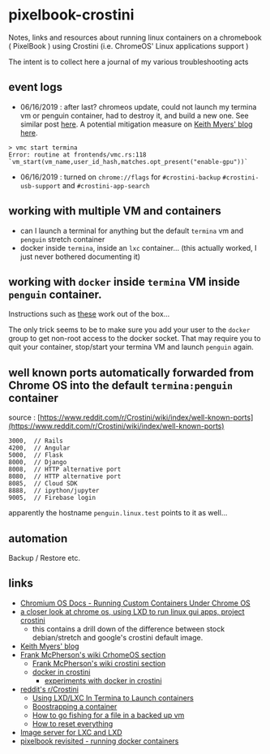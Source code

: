 # pixelbook-crostini

Notes, links and resources about running linux containers on a chromebook ( PixelBook ) using Crostini (i.e. ChromeOS' Linux applications support )

The intent is to collect here a journal of my various troubleshooting acts

## event logs

- 06/16/2019 : after last? chromeos update, could not launch my termina vm or penguin container, had to destroy it, and build a new one. See similar post [here](https://fedwiki.frankmcpherson.net/view/crostini-failure-after-chrome-os-74-upgrade). A potential mitigation measure on [Keith Myers' blog here](https://kmyers.me/blog/chromeos/chromeos-75-0-3759-4-rolling-out-to-the-dev-channel-backup-your-crostini-instance-before-rebooting-if-you-enable-the-gpu/).

```
> vmc start termina
Error: routine at frontends/vmc.rs:118 `vm_start(vm_name,user_id_hash,matches.opt_present("enable-gpu"))`
```
- 06/16/2019 : turned on `chrome://flags` for `#crostini-backup` `#crostini-usb-support` and `#crostini-app-search`


## working with multiple VM and containers

- can I launch a terminal for anything but the default `termina` vm and `penguin` stretch container
- docker inside `termina`, inside an `lxc` container... (this actually worked, I just never bothered documenting it)

## working with `docker` inside `termina` VM inside `penguin` container.
Instructions such as [these](https://hackernoon.com/pixelbook-revisited-running-docker-containers-aa7c742a7dec) work out of the box...

The only trick seems to be to make sure you add your user to the `docker` group to get non-root access to the docker socket. That may require you to quit your container, stop/start your termina VM and launch `penguin` again. 

## well known ports automatically forwarded from Chrome OS into the default `termina:penguin` container
source : [https://www.reddit.com/r/Crostini/wiki/index/well-known-ports](https://www.reddit.com/r/Crostini/wiki/index/well-known-ports)
```
3000,  // Rails
4200,  // Angular
5000,  // Flask
8000,  // Django
8008,  // HTTP alternative port
8080,  // HTTP alternative port
8085,  // Cloud SDK
8888,  // ipython/jupyter
9005,  // Firebase login
```
apparently the hostname `penguin.linux.test` points to it as well...

## automation
Backup / Restore etc.

## links
- [Chromium OS Docs - Running Custom Containers Under Chrome OS](https://chromium.googlesource.com/chromiumos/docs/+/master/containers_and_vms.md)
- [a closer look at chrome os, using LXD to run linux gui apps, project crostini](https://blog.simos.info/a-closer-look-at-chrome-os-using-lxd-to-run-linux-gui-apps-project-crostini/)
   - this contains a drill down of the difference between stock debian/stretch and google's crostini default image.
- [Keith Myers' blog](https://kmyers.me/knowledge/chromeos/)
- [Frank McPherson's wiki CrhomeOS section](https://fedwiki.frankmcpherson.net/view/welcome-visitors/view/site-index/)
   - [Frank McPherson's wiki crostini section](https://fedwiki.frankmcpherson.net/view/welcome-visitors/view/site-index/view/crostini)
   - [docker in crostini](https://fedwiki.frankmcpherson.net/view/welcome-visitors/view/site-index/view/docker-in-crostini)
     - [experiments with docker in crostini](https://fedwiki.frankmcpherson.net/view/welcome-visitors/view/site-index/view/experiments-with-docker-on-pixelbook)
- [reddit's r/Crostini ](https://www.reddit.com/r/Crostini)
   - [Using LXD/LXC In Termina to Launch containers](https://www.reddit.com/r/Crostini/wiki/howto/uselxd)
   - [Boostrapping a container](https://www.reddit.com/r/Crostini/wiki/getstarted/bootstrapping-a-container)
   - [How to go fishing for a file in a backed up vm](https://www.reddit.com/r/Crostini/comments/aw9hy7/can_anybody_start_termina_with_todays_dev_update/)
   - [How to reset everything](https://www.reddit.com/r/Crostini/comments/8ddx2l/question_how_to_reset_everything/)
- [Image server for LXC and LXD](https://us.images.linuxcontainers.org/)
- [pixelbook revisited - running docker containers](https://hackernoon.com/pixelbook-revisited-running-docker-containers-aa7c742a7dec)
